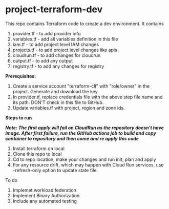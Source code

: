 # project-terraform-dev
This repo contains Terraform code to create a dev environment. It contains

1. provider.tf  - to add provider info
2. variables.tf - add all variables definition in this file
3. iam.tf       - to add project level IAM changes
4. projects.tf  - to add project level changes like apis
5. cloudrun.tf  - to add changes for cloudrun
6. output.tf    - to add any output 
7. registry.tf  - to add any changes for registry 

**Prerequisites:**

1. Create a service account "terraform-cli" with "role/owner" in the project. Generate and download the key.
2. In provider.tf, replace credentials file with the above step file name and its path. DON'T check in this file to GitHub.
3. Update variables.tf with project, region and zone ids.

**Steps to run**

***Note: The first apply will fail on CloudRun as the repository doesn't have image.
After first failure, run the GitHub actions job to build and copy container to repository
and then come and re apply this code***

1. Install terraform on local
2. Clone this repo to local
3. Cd to repo location, make your changes and run init, plan and apply
4. For any resource drift, which may happen with Cloud Run services, use -refresh-only option to update state file.

To do

1. Implemet workload federation
2. Implement Binary Authorization
3. Include any automated testing
